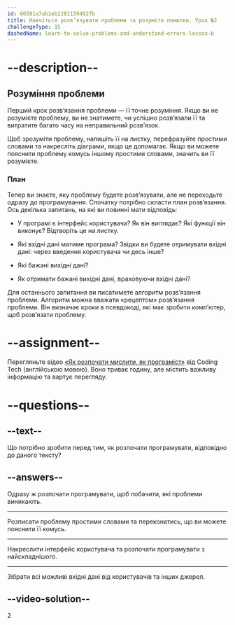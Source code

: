 ```yaml
---
id: 66581a7ab1eb2281159492fb
title: Навчіться розв’язувати проблеми та розуміти помилки. Урок №2
challengeType: 15
dashedName: learn-to-solve-problems-and-understand-errors-lesson-b
---
```


# --description--

## Розуміння проблеми
Перший крок розв’язання проблеми — її точне розуміння. Якщо ви не розумієте проблему, ви не знатимете, чи успішно розв’язали її та витратите багато часу на неправильний розв’язок.

Щоб зрозуміти проблему, напишіть її на листку, перефразуйте простими словами та накресліть діаграми, якщо це допомагає. Якщо ви можете пояснити проблему комусь іншому простими словами, значить ви її розумієте.

### План
Тепер ви знаєте, яку проблему будете розв’язувати, але не переходьте одразу до програмування. Спочатку потрібно скласти план розв’язання. Ось декілька запитань, на які ви повинні мати відповідь:

- У програмі є інтерфейс користувача? Як він виглядає? Які функції він виконує? Відтворіть це на листку.

- Які вхідні дані матиме програма? Звідки ви будете отримувати вхідні дані: через введення користувача чи десь інше?

- Які бажані вихідні дані?

- Як отримати бажані вихідні дані, враховуючи вхідні дані?

Для останнього запитання ви писатимете алгоритм розв’язання проблеми. Алгоритм можна вважати «рецептом» розв’язання проблеми. Він визначає кроки в псевдокоді, які має зробити комп’ютер, щоб розв’язати проблему.

# --assignment--

Перегляньте відео <a href="https://www.youtube.com/watch?v=azcrPFhaY9k" target="_blank">«Як розпочати мислити, як програміст»</a> від Coding Tech (англійською мовою). Воно триває годину, але містить важливу інформацію та вартує перегляду.

# --questions--

## --text--

Що потрібно зробити перед тим, як розпочати програмувати, відповідно до даного тексту?

## --answers--

Одразу ж розпочати програмувати, щоб побачити, які проблеми виникають.

---

Розписати проблему простими словами та переконатись, що ви можете пояснити її комусь.

---

Накреслити інтерфейс користувача та розпочати програмувати з найскладнішого.

---

Зібрати всі можливі вхідні дані від користувачів та інших джерел.


## --video-solution--

2
